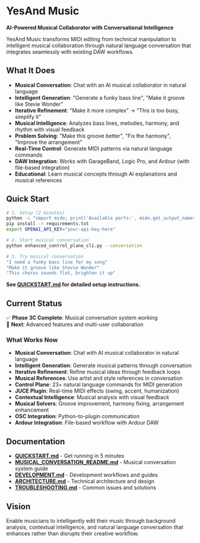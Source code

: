 # YesAnd Music

**AI-Powered Musical Collaborator with Conversational Intelligence**

YesAnd Music transforms MIDI editing from technical manipulation to intelligent musical collaboration through natural language conversation that integrates seamlessly with existing DAW workflows.

## What It Does

- **Musical Conversation**: Chat with an AI musical collaborator in natural language
- **Intelligent Generation**: "Generate a funky bass line", "Make it groove like Stevie Wonder"
- **Iterative Refinement**: "Make it more complex" → "This is too busy, simplify it"
- **Musical Intelligence**: Analyzes bass lines, melodies, harmony, and rhythm with visual feedback
- **Problem Solving**: "Make this groove better", "Fix the harmony", "Improve the arrangement"
- **Real-Time Control**: Generate MIDI patterns via natural language commands
- **DAW Integration**: Works with GarageBand, Logic Pro, and Ardour (with file-based integration)
- **Educational**: Learn musical concepts through AI explanations and musical references

## Quick Start

```bash
# 1. Setup (2 minutes)
python -c "import mido; print('Available ports:', mido.get_output_names())"
pip install -r requirements.txt
export OPENAI_API_KEY="your-api-key-here"

# 2. Start musical conversation
python enhanced_control_plane_cli.py --conversation

# 3. Try musical conversation
"I need a funky bass line for my song"
"Make it groove like Stevie Wonder"
"This chorus sounds flat, brighten it up"
```

**See [QUICKSTART.md](QUICKSTART.md) for detailed setup instructions.**

## Current Status

✅ **Phase 3C Complete**: Musical conversation system working  
🎯 **Next**: Advanced features and multi-user collaboration

### What Works Now

- **Musical Conversation**: Chat with AI musical collaborator in natural language
- **Intelligent Generation**: Generate musical patterns through conversation
- **Iterative Refinement**: Refine musical ideas through feedback loops
- **Musical References**: Use artist and style references in conversation
- **Control Plane**: 23+ natural language commands for MIDI generation
- **JUCE Plugin**: Real-time MIDI effects (swing, accent, humanization)
- **Contextual Intelligence**: Musical analysis with visual feedback
- **Musical Solvers**: Groove improvement, harmony fixing, arrangement enhancement
- **OSC Integration**: Python-to-plugin communication
- **Ardour Integration**: File-based workflow with Ardour DAW

## Documentation

- **[QUICKSTART.md](QUICKSTART.md)** - Get running in 5 minutes
- **[MUSICAL_CONVERSATION_README.md](MUSICAL_CONVERSATION_README.md)** - Musical conversation system guide
- **[DEVELOPMENT.md](DEVELOPMENT.md)** - Development workflows and guides
- **[ARCHITECTURE.md](ARCHITECTURE.md)** - Technical architecture and design
- **[TROUBLESHOOTING.md](TROUBLESHOOTING.md)** - Common issues and solutions

## Vision

Enable musicians to intelligently edit their music through background analysis, contextual intelligence, and natural language conversation that enhances rather than disrupts their creative workflow.
